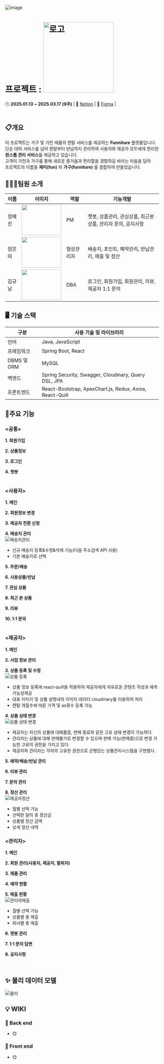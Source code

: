 
![image](https://github.com/user-attachments/assets/a37e3b69-4c2d-4cff-9f62-1230b8891e70)
<br/>

# **프로젝트 : <span align="flex-start"><img src="https://github.com/user-attachments/assets/de1c42b1-253c-4ea2-b67c-2d1a9a101bf2" alt="로고" width="230px" hegih="150px"></span>**
<spqn>🕒 **2025.01.13 ~ 2025.03.17 (9주)**</span>
| 📃 [Notion](https://www.notion.so/ohgiraffers/Funniture-a20b3bd6541044bb92633168355e984d) | 🎨 [Figma](https://www.figma.com/design/LerWvqtQYoZsDC5apYe5R4/Funniture?node-id=0-1&p=f&t=H87Z57FzWKf1Kxf2-0) | 
<br/>
<br/>

## 📋개요
이 프로젝트는 가구 및 가전 제품의 렌탈 서비스를 제공하는 **Funniture** 플랫폼입니다.<br/>
단순 대여 서비스를 넘어 렌탈부터 반납까지 관리하여 사용자와 제공자 모두에게 편리한 **원스톱 관리 서비스**를 제공하고 있습니다.<br/>
고객이 가전과 가구를 통해 새로운 즐거움과 편리함을 경험하길 바라는 마음을 담아 <br/>
프로젝트의 이름을 **재미(fun)** 와 **가구(furniture)** 를 결합하여 만들었습니다.<br/>

## 👨‍👧‍👧팀원 소개

| 이름     | 이미지                                                                 | 역할     | 기능개발                                                        |
|----------|-----------------------------------------------------------------------|----------|-----------------------------------------------------------------|
| 정예진   | <img src="https://github.com/user-attachments/assets/6631bfcb-e2f9-4862-b013-ddbc7e14608d" width="130" height="100"> | PM       | 챗봇, 상품관리, 관심상품, 최근본상품, 관리자 문의, 공지사항 |
| 정은미   | <img src="https://github.com/user-attachments/assets/b237ab0e-2221-4811-8f4d-6407a88f408e" width="130" height="100"> | 형상관리자 | 배송지, 포인트, 예약관리, 반납관리, 매출 및 정산 |
| 김규남   | <img src="https://github.com/user-attachments/assets/b26bacbc-7dd4-4798-a365-5c1e1386ecf6" width="130" height="100"> | DBA      | 로그인, 회원가입, 회원관리, 리뷰, 제공자 1:1 문의 |

## 🖥 기술 스택

| 구분                 | 사용 기술 및 라이브러리          |
| -------------------- | ------------------------------- |
| 언어                 |  Java, JavaScript               |
| 프레임워크             | Spring Boot, React            |
| DBMS 및 ORM         |  MySQL                           |
| 백엔드    | Spring Security, Swagger, Cloudinary, Query DSL, JPA  |
| 프론트엔드    | React-Bootstrap, ApexChart.js, Redux, Axios, React-Quill |

## 🌟주요 기능

### <공통>
**1. 회원가입**<br/>

**2. 상품정보**<br/>

**3. 로그인**<br/>

**4. 챗봇**<br/>
<br/>

### <사용자>
**1. 메인**<br/>

**2. 회원정보 변경**<br/>

**3. 제공자 전환 신청**<br/>

**4. 배송지 관리**<br/>
![배송지관리](https://github.com/user-attachments/assets/a352f088-10a8-4695-8c84-87a5b67c780b)

- 신규 배송지 등록&수정&삭제 기능(다음 주소검색 API 사용)
- 기본 배송지로 선택

**5. 주문/배송**<br/>

**6. 사용상품/반납**<br/>

**7. 관심 상품**<br/>

**8. 최근 본 상품**<br/>

**9. 리뷰**<br/>

**10. 1:1 문의**<br/>
<br/>

### <제공자>
**1. 메인**<br/>

**2. 사업 정보 관리**<br/>

**3. 상품 등록 및 수정**<br/>
![상품 등록](https://github.com/user-attachments/assets/30a00017-878a-432d-a128-b46de91034ca)

- 상품 정보 등록에 react-quill을 적용하여 제공자에게 자유로운 콘텐츠 작성과 예측 가능성제공
- 대표 이미지 및 상품 설명내의 이미지 데이터 cloudinary를 이용하여 처리
- 렌탈 개월수에 따른 가격 및 as횟수 등록 가능

**4. 상품 상태 변경**<br/>
![상품 상태 변경](https://github.com/user-attachments/assets/80d3b4c5-85bb-4729-9149-f03a98747a52)

- 제공자는 자신의 상품에 대해품절, 판매 종료와 같은 고유 상태 변경이 가능하다.
- 관리자는 상품에 대해 판매불가로 변경할 수 있으며 판매 가능(판매중)으로 변경 가능한 고유의 권한을 가지고 있다.
- 제공자와 관리자는 각자의 고유한 권한으로 균형있는 상품관리시스템을 구현했다.

**5. 예약/배송/반납 관리**<br/>

**6. 리뷰 관리**<br/>

**7. 문의 관리**<br/>

**8. 정산 관리**<br/>
![제공자정산](https://github.com/user-attachments/assets/7ceeb1c1-c45b-43cc-ad83-b4d7fd0bdcfe)

- 월별 선택 가능
- 선택한 달의 총 정산금
- 상품별 정산 금액
- 상세 정산 내역

### <관리자>
**1. 메인**<br/>

**2. 회원 관리(사용자, 제공자, 탈퇴자)** <br/>

**3. 제품 관리**<br/>

**4. 예약 현황**<br/>

**5. 매출 현황**<br/>
![관리자매출](https://github.com/user-attachments/assets/32304d93-135d-436e-98eb-d7823b0a6d40)

- 월별 선택 가능
- 상품별 총 매출 
- 회사별 총 매출

**6. 챗봇 관리**<br/>

**7. 1:1 문의 답변**<br/>

**8. 공지사항**<br/>

<br/>







## ✨ 물리 데이터 모델
![물리](https://github.com/user-attachments/assets/2eb97a27-ca81-40df-8b08-e1547827d44f)



## 💡 WIKI

### 📙 Back end

  - 😊[](https://github.com/)


 ### 📘 Front end
  - 😊[](https://github.com/)



<br/>
<br/>
